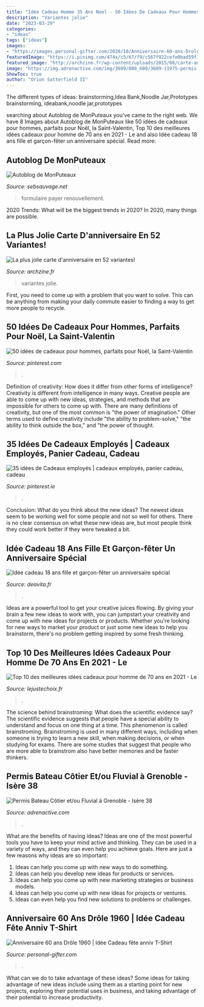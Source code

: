 ```yaml
---
title: "Idée Cadeau Homme 35 Ans Noel - 50 Idées De Cadeaux Pour Hommes, Parfaits Pour Noël, La Saint-valentin"
description: "Variantes jolie"
date: "2023-03-29"
categories:
- "ideas"
tags: ["ideas"]
images:
- "https://images.personal-gifter.com/2020/10/Anniversaire-60-ans-Drole-1960-Idee-Cadeau-fete-anniv-T-Shirt-0.jpg"
featuredImage: "https://i.pinimg.com/474x/c5/67/f9/c567f922cefe0bad59f131e20f5d37d5.jpg"
featured_image: "http://archzine.fr/wp-content/uploads/2015/08/carte-annivarsaire-40-carte-d-anniversaire-à-faire-soi-meme-carte-coloré-anniversaire-parent.jpg"
image: "https://img.adrenactive.com/img/3609/800_600/3609-11975-permis-bateau-lyon-800.jpg"
ShowToc: true
author: "Orion Satterfield II"
---
```



The different types of ideas: brainstorming,Idea Bank,Noodle Jar,Prototypes
brainstorming, ideabank,noodle jar,prototypes

	

		
searching about Autoblog de MonPuteaux you've came to the right web. We have 8 Images about Autoblog de MonPuteaux like 50 idées de cadeaux pour hommes, parfaits pour Noël, la Saint-Valentin, Top 10 des meilleures idées cadeaux pour homme de 70 ans en 2021 - Le and also Idée cadeau 18 ans fille et garçon-fêter un anniversaire spécial. Read more:
		
    
## Autoblog De MonPuteaux

<img loading=lazy src="http://puteaux.typepad.com/.a/6a00d8341c339153ef01bb09eb3cf1970d-500wi" onerror="this.onerror=null;this.src='https://tse2.mm.bing.net/th?id=OIP.NFp90Al6rl_xCWRa0ffQQwHaFj&amp;pid=15.1';" alt="Autoblog de MonPuteaux">

_Source: sebsauvage.net_

>formulaire payer renouvellement. 

	

2020 Trends: What will be the biggest trends in 2020?
In 2020, many things are possible.

    
## La Plus Jolie Carte D&#039;anniversaire En 52 Variantes!

<img loading=lazy src="http://archzine.fr/wp-content/uploads/2015/08/carte-annivarsaire-40-carte-d-anniversaire-à-faire-soi-meme-carte-coloré-anniversaire-parent.jpg" onerror="this.onerror=null;this.src='https://tse1.mm.bing.net/th?id=OIP.vzlkv8sadr7OYmzqy30wTgHaJ3&amp;pid=15.1';" alt="La plus jolie carte d&#039;anniversaire en 52 variantes!">

_Source: archzine.fr_

>variantes jolie. 

	

First, you need to come up with a problem that you want to solve. This can be anything from making your daily commute easier to finding a way to get more people to recycle.

    
## 50 Idées De Cadeaux Pour Hommes, Parfaits Pour Noël, La Saint-Valentin

<img loading=lazy src="https://i.pinimg.com/736x/62/d9/f4/62d9f49c6877f4e49c509103391b95e3.jpg" onerror="this.onerror=null;this.src='https://tse4.mm.bing.net/th?id=OIP.Gv3tbyH9LlhZ4Yx6hpg-cAHaLG&amp;pid=15.1';" alt="50 idées de cadeaux pour hommes, parfaits pour Noël, la Saint-Valentin">

_Source: pinterest.com_

>. 

	

Definition of creativity: How does it differ from other forms of intelligence?
Creativity is different from intelligence in many ways. Creative people are able to come up with new ideas, strategies, and methods that are impossible for others to come up with. 
There are many definitions of creativity, but one of the most common is "the power of imagination." Other terms used to define creativity include "the ability to problem-solve," "the ability to think outside the box," and "the power of thought.

    
## 35 Idées De Cadeaux Employés | Cadeaux Employés, Panier Cadeau, Cadeau

<img loading=lazy src="https://i.pinimg.com/474x/c5/67/f9/c567f922cefe0bad59f131e20f5d37d5.jpg" onerror="this.onerror=null;this.src='https://tse1.mm.bing.net/th?id=OIP.FiWTOuY3HwJ9w-u0wgg-kgAAAA&amp;pid=15.1';" alt="35 idées de Cadeaux employés | cadeaux employés, panier cadeau, cadeau">

_Source: pinterest.ie_

>. 

	

Conclusion: What do you think about the new ideas?
The newest ideas seem to be working well for some people and not so well for others. There is no clear consensus on what these new ideas are, but most people think they could work better if they were tweaked a bit.

    
## Idée Cadeau 18 Ans Fille Et Garçon-fêter Un Anniversaire Spécial

<img loading=lazy src="https://deavita.fr/wp-content/uploads/2015/10/idée-cadeau-18-ans-ukulélé-galaxie.jpg" onerror="this.onerror=null;this.src='https://tse4.mm.bing.net/th?id=OIP.nqLg5SYmwbkBO7VvtFDz5gHaHa&amp;pid=15.1';" alt="Idée cadeau 18 ans fille et garçon-fêter un anniversaire spécial">

_Source: deavita.fr_

>. 

	

Ideas are a powerful tool to get your creative juices flowing. By giving your brain a few new ideas to work with, you can jumpstart your creativity and come up with new ideas for projects or products. Whether you're looking for new ways to market your product or just some new ideas to help you brainstorm, there's no problem getting inspired by some fresh thinking.

    
## Top 10 Des Meilleures Idées Cadeaux Pour Homme De 70 Ans En 2021 - Le

<img loading=lazy src="https://lejustechoix.fr/wp-content/uploads/2020/09/meilleure-idée-cadeau-homme-70-ans.jpg" onerror="this.onerror=null;this.src='https://tse2.mm.bing.net/th?id=OIP.VZUL3Aefji8Yf61USBW3mgHaD8&amp;pid=15.1';" alt="Top 10 des meilleures idées cadeaux pour homme de 70 ans en 2021 - Le">

_Source: lejustechoix.fr_

>. 

	

The science behind brainstroming: What does the scientific evidence say?
The scientific evidence suggests that people have a special ability to understand and focus on one thing at a time. This phenomenon is called brainstroming. Brainstroming is used in many different ways, including when someone is trying to learn a new skill, when making decisions, or when studying for exams. There are some studies that suggest that people who are more able to brainstrom also have better memories and be faster thinkers.

    
## Permis Bateau Côtier Et/ou Fluvial à Grenoble - Isère 38

<img loading=lazy src="https://img.adrenactive.com/img/3609/800_600/3609-11975-permis-bateau-lyon-800.jpg" onerror="this.onerror=null;this.src='https://tse1.mm.bing.net/th?id=OIP.AowZb2LtvgON0v3Uwcnc3AHaFj&amp;pid=15.1';" alt="Permis Bateau Côtier et/ou Fluvial à Grenoble - Isère 38">

_Source: adrenactive.com_

>. 

	

What are the benefits of having ideas?
Ideas are one of the most powerful tools you have to keep your mind active and thinking. They can be used in a variety of ways, and they can even help you achieve goals. Here are just a few reasons why ideas are so important: 
1. Ideas can help you come up with new ways to do something.
2. Ideas can help you develop new ideas for products or services. 
3. Ideas can help you come up with new marketing strategies or business models. 
4. Ideas can help you come up with new ideas for projects or ventures. 
5. Ideas can even help you find new solutions to problems or challenges.

    
## Anniversaire 60 Ans Drôle 1960 | Idée Cadeau Fête Anniv T-Shirt

<img loading=lazy src="https://images.personal-gifter.com/2020/10/Anniversaire-60-ans-Drole-1960-Idee-Cadeau-fete-anniv-T-Shirt-0.jpg" onerror="this.onerror=null;this.src='https://tse1.mm.bing.net/th?id=OIP.MNSbVHEqjS5cUXbMRwm5LgHaG7&amp;pid=15.1';" alt="Anniversaire 60 ans Drôle 1960 | Idée Cadeau fête anniv T-Shirt">

_Source: personal-gifter.com_

>. 

	

What can we do to take advantage of these ideas?
Some ideas for taking advantage of new ideas include using them as a starting point for new projects, exploring their potential uses in business, and taking advantage of their potential to increase productivity.

